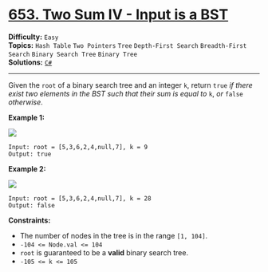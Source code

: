 # [653. Two Sum IV - Input is a BST](https://leetcode.com/problems/two-sum-iv-input-is-a-bst/)

**Difficulty:** `Easy`  
**Topics:** `Hash Table` `Two Pointers` `Tree` `Depth-First Search` `Breadth-First Search` `Binary Search Tree` `Binary Tree`  
**Solutions:** [`C#`](../../src/csharp/challenges/Problems/TwoSumIvInputIsABst.cs)  

---

Given the `root` of a binary search tree and an integer `k`, return `true` *if there exist two elements in the BST such that their sum is equal to* `k`, *or* `false` *otherwise*.

**Example 1:**

![](https://assets.leetcode.com/uploads/2020/09/21/sum_tree_1.jpg)

```
Input: root = [5,3,6,2,4,null,7], k = 9
Output: true
```

**Example 2:**

![](https://assets.leetcode.com/uploads/2020/09/21/sum_tree_2.jpg)

```
Input: root = [5,3,6,2,4,null,7], k = 28
Output: false
```

**Constraints:**

* The number of nodes in the tree is in the range `[1, 104]`.
* `-104 <= Node.val <= 104`
* `root` is guaranteed to be a **valid** binary search tree.
* `-105 <= k <= 105`